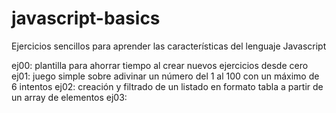 # javascript-basics
Ejercicios sencillos para aprender las características del lenguaje Javascript

ej00: plantilla para ahorrar tiempo al crear nuevos ejercicios desde cero
ej01: juego simple sobre adivinar un número del 1 al 100 con un máximo de 6 intentos
ej02: creación y filtrado de un listado en formato tabla a partir de un array de elementos
ej03: 

